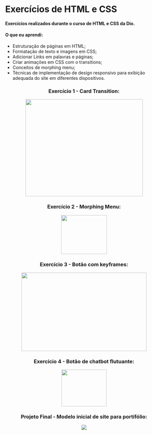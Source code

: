 # Exercícios de HTML e CSS

#### Exercícios realizados durante o curso de HTML e CSS da Dio.

#### **O que eu aprendi:**

 - Estruturação de páginas em HTML;
 - Formatação de texto e imagens em CSS;
 - Adicionar Links em palavras e páginas;
 - Criar animações em CSS com o transitions;
 - Conceitos de morphing menu;
 - Técnicas de implementação de design responsivo para exibição adequada do site em diferentes dispositivos.

<h3 align="center"> Exercício 1 - Card Transition:</h3>
<p align="center">
  <img width="375" height="309" src="https://user-images.githubusercontent.com/28987245/172521816-67035543-49a5-41f7-810f-f56bc20689e7.gif">
</p>

<h3 align="center"> Exercício 2 - Morphing Menu: </h3>

<p align="center">
  <img width="146" height="124" src="https://user-images.githubusercontent.com/28987245/172521918-b590e6f7-58ac-4b67-bd5c-cfe8ba8b6e39.gif">
</p>

<h3 align="center"> Exercício 3 - Botão com keyframes: </h3>

<p align="center">
  <img width="400" height="250" src="https://user-images.githubusercontent.com/28987245/172522024-6eb60d4b-e938-4b73-90ac-53fb0e321964.gif">
</p>

<h3 align="center"> Exercício 4 - Botão de chatbot flutuante: </h3>

<p align="center">
  <img width="144" height="117" src="https://user-images.githubusercontent.com/28987245/172522098-cc94a6cd-b493-435d-9da9-ae48acf31a9f.gif">
</p>

<h3 align="center"> Projeto Final - Modelo inicial de site para portifólio: </h3>

<p align="center">
  <img width="" height="" src="https://user-images.githubusercontent.com/28987245/172522183-b252d42a-fa91-4146-93dd-d4f655680a61.gif">
</p>
